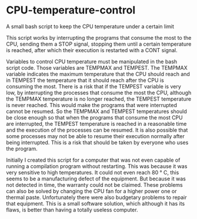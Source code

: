 # CPU-temperature-control
A small bash script to keep the CPU temperature under a certain limit

This script works by interrupting the programs that consume the most to the CPU, sending them a STOP signal, stopping them until a certain temperature is reached, after which their execution is restarted with a CONT signal.

Variables to control CPU temperature must be manipulated in the bash script code. Those variables are TEMPMAX and TEMPEST. The TEMPMAX variable indicates the maximum temperature that the CPU should reach and in TEMPEST the temperature that it should reach after the CPU is consuming the most. There is a risk that if the TEMPEST variable is very low, by interrupting the processes that consume the most the CPU, although the TEMPMAX temperature is no longer reached, the TEMPEST temperature is never reached. This would make the programs that were interrupted cannot be resumed. So the TEMPMAX and TEMPEST temperatures should be close enough so that when the programs that consume the most CPU are interrupted, the TEMPEST temperature is reached in a reasonable time and the execution of the processes can be resumed. It is also possible that some processes may not be able to resume their execution normally after being interrupted. This is a risk that should be taken by everyone who uses the program.

Initially I created this script for a computer that was not even capable of running a compilation program without restarting. This was because it was very sensitive to high temperatures. It could not even reach 80 ° C, this seems to be a manufacturing defect of the equipment. But because it was not detected in time, the warranty could not be claimed. These problems can also be solved by changing the CPU fan for a higher power one or thermal paste. Unfortunately there were also budgetary problems to repair that equipment. This is a small software solution, which although it has its flaws, is better than having a totally useless computer.
